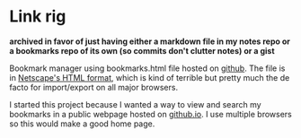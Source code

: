 # Link rig

**archived in favor of just having either a markdown file in my notes repo or a
bookmarks repo of its own (so commits don't clutter notes) or a gist**

Bookmark manager using bookmarks.html file hosted on [github][].
The file is in [Netscape's HTML format][], which is kind of terrible but pretty
much the de facto for import/export on all major browsers.

I started this project because I wanted a way to view and search my bookmarks
in a public webpage hosted on [github.io][]. I use multiple browsers so this
would make a good home page.


[github]: https://github.com/
[Netscape's HTML format]: http://msdn.microsoft.com/en-us/library/aa753582(VS.85).aspx
[github.io]: https://pages.github.com/

